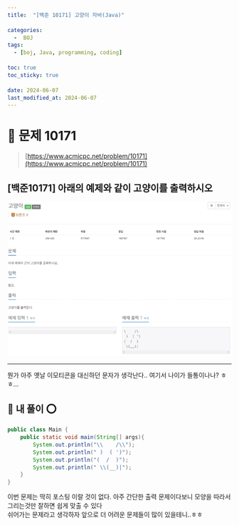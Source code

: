 ```yaml
---
title:  "[백준 10171] 고양이 자바(Java)"

categories:
  -  BOJ
tags:
  - [boj, Java, programming, coding]

toc: true
toc_sticky: true

date: 2024-06-07
last_modified_at: 2024-06-07
---
```


# 🚀 문제 10171

> [https://www.acmicpc.net/problem/10171](https://www.acmicpc.net/problem/10171)


## [백준10171] 아래의 예제와 같이 고양이를 출력하시오

![백준10171](/assets/images/boj10171.png)

---

뭔가 아주 옛날 이모티콘을 대신하던 문자가 생각난다.. 여기서 나이가 들통이나나? ㅎㅎ...

## 🚀 내 풀이 ⭕

```java
public class Main {
    public static void main(String[] args){
        System.out.println("\\    /\\");
        System.out.println(" )  ( ')");
        System.out.println("(  /  )");
        System.out.println(" \\(__)|");
    }
}
```

이번 문제는 딱히 포스팅 이랄 것이 없다. 아주 간단한 출력 문제이다보니 모양을 따라서 그리는것만 잘하면 쉽게 맞출 수 있다<br/>
쉬어가는 문제라고 생각하자 앞으로 더 어려운 문제들이 많이 있을테니..ㅎㅎ